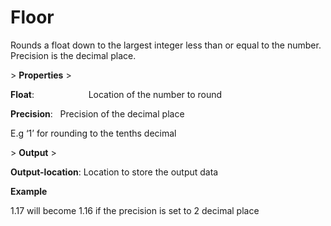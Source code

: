 # Floor

Rounds a float down to the largest integer less than or equal to the number. Precision is the decimal place.

&gt; **Properties**
&gt; 

**Float**:                      Location of the number to round

**Precision**:              Precision of the decimal place

E.g ‘1’ for rounding to the tenths decimal

&gt; **Output**
&gt; 

**Output-location**: Location to store the output data

**Example**

1.17 will become 1.16 if the precision is set to 2 decimal place
